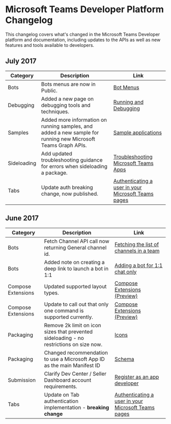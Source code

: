 # Microsoft Teams Developer Platform Changelog

This changelog covers what's changed in the Microsoft Teams Developer platform and documentation, including updates to the APIs as well as new features and tools available to developers.

## July 2017
|**Category**|**Description**|**Link**|
|-|-|-|
|Bots|Bots menus are now in Public.|[Bot Menus](botmenu.md)|
|Debugging|Added a new page on debugging tools and techniques.|[Running and Debugging](debugging.md)|
|Samples|Added more information on running samples, and added a new sample for running new Microsoft Teams Graph APIs.|[Sample applications](samples.md)|
|Sideloading|Add updated troubleshooting guidance for errors when sideloading a package.|[Troubleshooting Microsoft Teams Apps](troubleshooting.md#error-while-reading-manifestjson)|
|Tabs|Update auth breaking change, now published.|[Authenticating a user in your Microsoft Teams pages](auth.md)| 

## June 2017
|**Category**|**Description**|**Link**|
|-|-|-|
|Bots|Fetch Channel API call now returning General channel id.|[Fetching the list of channels in a team](botapis.md#fetching-the-list-of-channels-in-a-team)|
|Bots|Added note on creating a deep link to launch a bot in 1:1|[Adding a bot for 1:1 chat only](botsadd.md#adding-a-bot-for-11-chat-only)|
|Compose Extensions| Updated supported layout types. | [Compose Extensions (Preview)](composeextensions.md)|
|Compose Extensions| Update to call out that only one command is supported currently. | [Compose Extensions (Preview)](composeextensions.md)|
|Packaging| Remove 2k limit on icon sizes that prevented sideloading - no restrictions on size now. | [Icons](createpackage.md#icons)|
|Packaging| Changed recommendation to use a Microsoft App ID as the main Manifest ID | [Schema](schema.md#id)|
|Submission|Clarify Dev Center / Seller Dashboard account requirements.|[Register as an app developer](submission.md#register-as-an-app-developer)|
|Tabs|Update on Tab authentication implementation - **breaking change**|[Authenticating a user in your Microsoft Teams pages](auth.md)|
